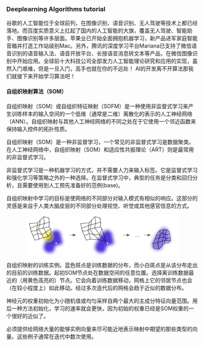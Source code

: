 ### Deeplearning Algorithms tutorial
谷歌的人工智能位于全球前列，在图像识别、语音识别、无人驾驶等技术上都已经落地。而百度实质意义上扛起了国内的人工智能的大旗，覆盖无人驾驶、智能助手、图像识别等许多层面。苹果业已开始全面拥抱机器学习，新产品进军家庭智能音箱并打造工作站级别Mac。另外，腾讯的深度学习平台Mariana已支持了微信语音识别的语音输入法、语音开放平台、长按语音消息转文本等产品，在微信图像识别中开始应用。全球前十大科技公司全部发力人工智能理论研究和应用的实现，虽然入门艰难，但是一旦入门，高手也就在你的不远处！
AI的开发离不开算法那我们就接下来开始学习算法吧！

#### 自组织映射算法（SOM）

自组织映射（SOM）或自组织特征映射（SOFM）是一种使用非监督式学习来产生训练样本的输入空间的一个低维（通常是二维）离散化的表示的人工神经网络（ANN）。自组织映射与其他人工神经网络的不同之处在于它使用一个邻近函数来保持输入控件的拓扑性质。

自组织映射（SOM）是一种非监督学习，一个常见的非监督式学习是数据聚类。在人工神经网络中，自组织映射（SOM）和适应性共振理论（ART）则是最常用的非监督式学习。

非监督式学习是一种机器学习的方式，并不需要人力来输入标签。它是监督式学习和强化学习等策略之外的一种选择。在监督式学习中，典型的任务是分类和回归分析，且需要使用到人工预先准备好的范例(base)。

自组织映射中学习的目标是使网络的不同部分对输入模式有相似的响应。这部分的灵感是来自于人类大脑皮层的不同部分处理视觉、听觉或其他感官信息的方式。

<p align="center">
<img width="400" align="center" src="../../images/158.jpg" />
</p>

自组织映射的训练实例。蓝色斑点是训练数据的分布，而小白斑点是从该分布走出的目前的训练数据。起初SOM节点处在数据空间的任意位置。选择离训练数据最近的（用黄色高亮的）节点。它会向着训练数据移动，网格上它的邻居节点也会（在较小程度上）如此移动。经过多次迭代后的网格会趋于近似的数据分布。



神经元的权重初始化为小随机值或均匀采样自两个最大的主成分特征向量范围。用后一种方法初始化，学习的速率就会更快，因为初始的权重已经是SOM权重的一个很好的近似了。

必须提供给网络大量的能够实例向量来尽可能近地表示映射中期望的那些类型的向量。这些例子通常在迭代中数次使用。
